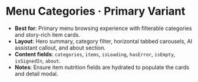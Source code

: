 # Menu Categories · Primary Variant

- **Best for**: Primary menu browsing experience with filterable categories and story-rich item cards.
- **Layout**: Hero summary, category filter, horizontal tabbed carousels, AI assistant callout, and about section.
- **Content fields**: `categories`, `items`, `isLoading`, `hasError`, `isEmpty`, `isSignedIn`, `about`.
- **Notes**: Ensure item nutrition fields are hydrated to populate the cards and detail modal.
